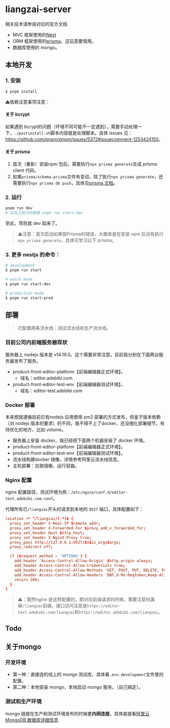 # liangzai-server

相关技术请参阅对应的官方文档
- MVC 框架使用的[Nest](https://github.com/nestjs/nest)
- ORM 框架使用的[prisma](https://github.com/prisma)，这玩意要慎用。
- 数据库使用的 mongo。

## 本地开发

### 1. 安装
```bash
$ pnpm install
```

⚠️依赖注意事项注意：

#### 关于 bcrypt
如果遇到 bcrypt的问题（环境不同可能不一定遇到），需要手动处理一下，`./postinstall.sh`脚本内容就是处理脚本。具体 issues 见： <https://github.com/pnpm/pnpm/issues/5372#issuecomment-1253424150>。

#### 关于 prisma
1. 首次（重新）安装npm 包后，需要执行`npx prisma generate`生成 prisma client 代码。
2. 如果`prisma/schema.prisma`文件有变动，除了执行`npx prisma generate`，还需要执行`npx prisma db push`，具体见[prisma 文档](https://www.prisma.io/docs/concepts/components/prisma-schema/data-model#updating-the-database)。

### 2. 运行

```bash
pnpm run dev
# 实际上执行的就是 pnpm run start:dev
```
至此，项目就 dev 起来了。

> ⚠️注意：首次启动如果报Prisma的错误，大概率是在安装 npm 后没有执行`npx prisma generate`，具体可学习以下 prisma。

### 3. 更多 nestjs 的命令：

```bash
# development
$ pnpm run start

# watch mode
$ pnpm run start:dev

# production mode
$ pnpm run start:prod
```

## 部署
> 已配置两条流水线：测试流水线和生产流水线。

### 目前公司内前端服务器现状
服务器上 nodejs 版本是 v14.19.0。这个需要非常注意。目前我分别在下面两台服务器发布了服务。
- product-front-editor-platform【前端编辑器正式环境】。
  - 域名：editor.adebibi.com
- product-front-editor-test-env【前端编辑器测试环境】。
  - 域名：editor-test.adebibi.com

### Docker 部署
本来想就遵循目前已有nodejs 应用使用 pm2 部署的方式发布，但鉴于版本依赖（对 nodejs 版本的要求）的不同，我不得不上了docker，还没细化部署细节，有待优化的地方，比如 volume。
- 服务器上安装 docker。我已经把下面两个机器安装了 docker 环境。
 - product-front-editor-platform【前端编辑器正式环境】。
 - product-front-editor-test-env【前端编辑器测试环境】。
- 流水线构建docker 镜像，详情参考阿里云流水线信息。
- 主机部署：拉取镜像，运行容器。

### Nginx 配置
nginx 配置路径，测试环境为例：`/etc/nginx/conf.d/editor-test.adebibi.com.conf`。

代理所有已`/liangzai`开头的请求到本地的 `9527` 端口，具体配置如下：

```conf
location ~* ^/liangzai/(.*)$ {
  proxy_set_header X-Real-IP $remote_addr;
  proxy_set_header X-Forwarded-For $proxy_add_x_forwarded_for;
  proxy_set_header Host $http_host;
  proxy_set_header X-NginX-Proxy true;
  proxy_pass http://127.0.0.1:9527/$1$is_args$args;
  proxy_redirect off;

  if ($request_method = 'OPTIONS') {
    add_header 'Access-Control-Allow-Origin' $http_origin always;
    add_header Access-Control-Allow-Credentials true;
    add_header Access-Control-Allow-Methods 'GET, POST, PUT, DELETE, PATCH, OPTIONS';
    add_header Access-Control-Allow-Headers 'DNT,X-Mx-ReqToken,Keep-Alive,User-Agent,X-Requested-With,If-Modified-Since,Cache-Control,Content-Type,Authorization,X-Rq-Authorization';
    return 204;
  }
}
```
>⚠️：既然nginx 是这样配置的，那对应前端请求的时候，需要注意别漏掉`/liangzai`前缀，接口访问注意是`https://editor-test.adebibi.com/liangzai`和`https://editor.adebibi.com/liangzai`。

## Todo

## 关于mongo

### 开发环境
- 第一种：直接连的线上的 mongo 测试库，具体看`.env.development`文件里的配置。
- 第二种：本地安装 mongo，本地启动 mongo 服务。（自己搞定）。

### 测试和生产环境
mongo 链接在生产和测试环境发布的时候要**内网连接**，具体直接看[阿里云MongoDB 数据库详细信息](https://mongodb.console.aliyun.com/replicate/cn-beijing/instances/dds-2ze8524d6978f454/basicInfo?spm=5176.yaochi_portal_overview.0.0.59214d7e2R6iWE)